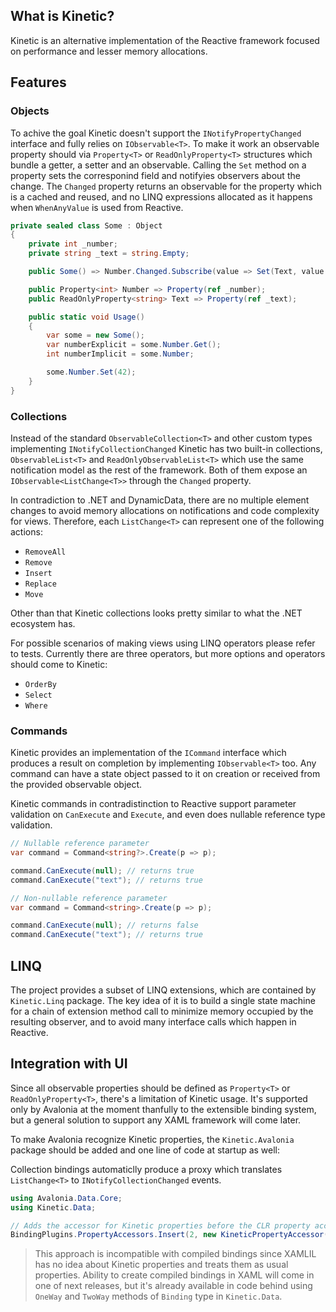 ## What is Kinetic?

Kinetic is an alternative implementation of the Reactive framework focused on performance and lesser memory allocations.

## Features

### Objects

To achive the goal Kinetic doesn't support the `INotifyPropertyChanged` interface and fully relies on `IObservable<T>`. To make it work an observable property should via `Property<T>` or `ReadOnlyProperty<T>` structures which bundle a getter, a setter and an observable. Calling the `Set` method on a property sets the corresponind field and notifyies observers about the change. The `Changed` property returns an observable for the property which is a cached and reused, and no LINQ expressions allocated as it happens when `WhenAnyValue` is used from Reactive.

```csharp
private sealed class Some : Object
{
    private int _number;
    private string _text = string.Empty;

    public Some() => Number.Changed.Subscribe(value => Set(Text, value.ToString()));

    public Property<int> Number => Property(ref _number);
    public ReadOnlyProperty<string> Text => Property(ref _text);

    public static void Usage()
    {
        var some = new Some();
        var numberExplicit = some.Number.Get();
        int numberImplicit = some.Number;

        some.Number.Set(42);
    }
}
```

### Collections

Instead of the standard `ObservableCollection<T>` and other custom types implementing `INotifyCollectionChanged` Kinetic has two built-in collections, `ObservableList<T>` and `ReadOnlyObservableList<T>` which use the same notification model as the rest of the framework. Both of them expose an `IObservable<ListChange<T>>` through  the `Changed` property.

In contradiction to .NET and DynamicData, there are no multiple element changes to avoid memory allocations on notifications and code complexity for views. Therefore, each `ListChange<T>` can represent one of the following actions:

* `RemoveAll`
* `Remove`
* `Insert`
* `Replace`
* `Move`

Other than that Kinetic collections looks pretty similar to what the .NET ecosystem has.

For possible scenarios of making views using LINQ operators please refer to tests. Currently there are three operators, but more options and operators should come to Kinetic:

* `OrderBy`
* `Select`
* `Where`

### Commands

Kinetic provides an implementation of the `ICommand` interface which produces a result on completion by implementing `IObservable<T>` too. Any command can have a state object passed to it on creation or received from the provided observable object.

Kinetic commands in contradistinction to Reactive support parameter validation on `CanExecute` and `Execute`, and even does nullable reference type validation.

```csharp
// Nullable reference parameter
var command = Command<string?>.Create(p => p);

command.CanExecute(null); // returns true
command.CanExecute("text"); // returns true

// Non-nullable reference parameter
var command = Command<string>.Create(p => p);

command.CanExecute(null); // returns false
command.CanExecute("text"); // returns true
```

## LINQ

The project provides a subset of LINQ extensions, which are contained by `Kinetic.Linq` package. The key idea of it is to build a single state machine for a chain of extension method call to minimize memory occupied by the resulting observer, and to avoid many interface calls which happen in Reactive.

## Integration with UI

Since all observable properties should be defined as `Property<T>` or `ReadOnlyProperty<T>`, there's a limitation of Kinetic usage. It's supported only by Avalonia at the moment thanfully to the extensible binding system, but a general solution to support any XAML framework will come later.

To make Avalonia recognize Kinetic properties, the `Kinetic.Avalonia` package should be added and one line of code at startup as well:

Collection bindings automaticlly produce a proxy which translates `ListChange<T>` to `INotifyCollectionChanged` events.

```csharp
using Avalonia.Data.Core;
using Kinetic.Data;

// Adds the accessor for Kinetic properties before the CLR property accessor  
BindingPlugins.PropertyAccessors.Insert(2, new KineticPropertyAccessor());
```

> This approach is incompatible with compiled bindings since XAMLIL has no idea about Kinetic properties and treats them as usual properties. Ability to create compiled bindings in XAML will come in one of next releases, but it's already available in code behind using `OneWay` and `TwoWay` methods of `Binding` type in `Kinetic.Data`.